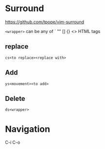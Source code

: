 # Surround

https://github.com/tpope/vim-surround

`<wrapper>` can be any of ` "" [] {} <> HTML tags
## replace
`cs<to replace><replace with>`

## Add
`ys<movement><to add>`

## Delete
`ds<wrapper>`


# Navigation

C-i
C-o
